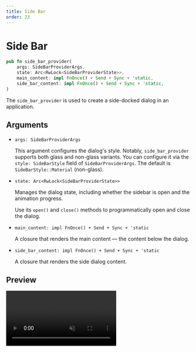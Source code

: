 ```yaml
---
title: Side Bar
order: 23
---
```


# Side Bar

```rust
pub fn side_bar_provider(
    args: SideBarProviderArgs,
    state: Arc<RwLock<SideBarProviderState>>,
    main_content: impl FnOnce() + Send + Sync + 'static,
    side_bar_content: impl FnOnce() + Send + Sync + 'static,
)
```

The `side_bar_provider` is used to create a side-docked dialog in an application.

## Arguments

- `args: SideBarProviderArgs`

  This argument configures the dialog's style. Notably, `side_bar_provider` supports both glass and non-glass variants. You can configure it via the `style: SideBarStyle` field of `SideBarProviderArgs`. The default is `SideBarStyle::Material` (non-glass).

- `state: Arc<RwLock<SideBarProviderState>>`

  Manages the dialog state, including whether the sidebar is open and the animation progress.

  Use its `open()` and `close()` methods to programmatically open and close the dialog.

- `main_content: impl FnOnce() + Send + Sync + 'static`

  A closure that renders the main content — the content below the dialog.

- `side_bar_content: impl FnOnce() + Send + Sync + 'static`

  A closure that renders the side dialog content.

## Preview

<video autoplay loop muted>

<source src="/side_bar_example.mp4" type="video/mp4">
Your browser does not support the video tag
</video>
